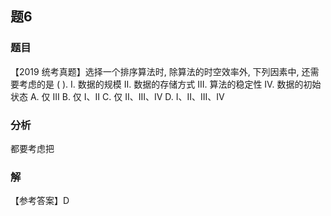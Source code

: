 ## 题6
### 题目
【2019 统考真题】选择一个排序算法时, 除算法的时空效率外, 下列因素中, 还需要考虑的是 ( ).
I. 数据的规模
II. 数据的存储方式
III. 算法的稳定性
IV. 数据的初始状态
A. 仅 III 
B. 仅 I、II 
C. 仅 II、III、IV 
D. I、II、III、IV
### 分析
都要考虑把
### 解
【参考答案】D